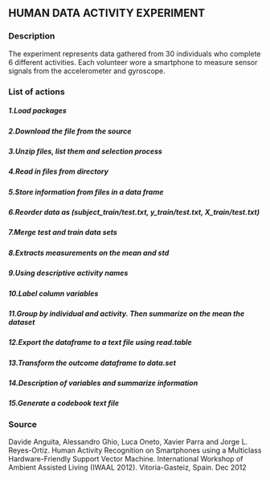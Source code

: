 ## HUMAN DATA ACTIVITY EXPERIMENT

### Description 
The experiment represents data gathered from 30 individuals who complete 6 different activities. 
Each volunteer wore a smartphone to measure sensor signals from the accelerometer and gyroscope.

### List of actions
##### 1.Load packages
##### 2.Download the file from the source
##### 3.Unzip files, list them and selection process
##### 4.Read in files from directory 
##### 5.Store information from files in a data frame 
##### 6.Reorder data as (subject_train/test.txt, y_train/test.txt, X_train/test.txt)
##### 7.Merge test and train data sets
##### 8.Extracts measurements on the mean and std
##### 9.Using descriptive activity names
##### 10.Label column variables
##### 11.Group by individual and activity. Then summarize on the mean the dataset 
##### 12.Export the dataframe to a text file using read.table
##### 13.Transform the outcome dataframe to data.set 
##### 14.Description of variables and summarize information 
##### 15.Generate a codebook text file  

### Source

Davide Anguita, Alessandro Ghio, Luca Oneto, Xavier Parra and Jorge L. Reyes-Ortiz. Human Activity Recognition on Smartphones using a Multiclass Hardware-Friendly Support Vector Machine. International Workshop of Ambient Assisted Living (IWAAL 2012). Vitoria-Gasteiz, Spain. Dec 2012
